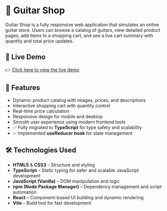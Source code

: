 # 🎸 Guitar Shop

Guitar Shop is a fully responsive web application that simulates an online guitar store. Users can browse a catalog of guitars, view detailed product pages, add items to a shopping cart, and see a live cart summary with quantity and total price updates.

## 🔗 Live Demo

👉 [Click here to view the live demo](https://guitar-shop-ts2497.netlify.app/)

## 🚀 Features

- Dynamic product catalog with images, prices, and descriptions
- Interactive shopping cart with quantity control
- Real-time price calculation
- Responsive design for mobile and desktop
- Smooth user experience using modern frontend tools
- ✅ Fully migrated to **TypeScript** for type safety and scalability
- ✅ Implemented **useReducer hook** for state management

## 🛠️ Technologies Used

- **HTML5** & **CSS3** – Structure and styling
- **TypeScript** – Static typing for safer and scalable JavaScript development
- **JavaScript (Vanilla)** – DOM manipulation and logic
- **npm (Node Package Manager)** – Dependency management and script automation
- **React** – Component-based UI building and dynamic rendering
- **Vite** – Build tool for fast development
